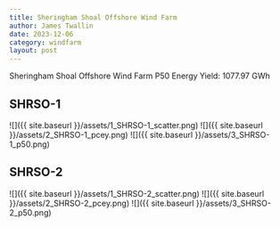 ```yaml
---
title: Sheringham Shoal Offshore Wind Farm
author: James Twallin
date: 2023-12-06
category: windfarm
layout: post
---
```

Sheringham Shoal Offshore Wind Farm P50 Energy Yield: 1077.97 GWh

SHRSO-1
-------------
![]({{ site.baseurl }}/assets/1_SHRSO-1_scatter.png)
![]({{ site.baseurl }}/assets/2_SHRSO-1_pcey.png)
![]({{ site.baseurl }}/assets/3_SHRSO-1_p50.png)

SHRSO-2
-------------
![]({{ site.baseurl }}/assets/1_SHRSO-2_scatter.png)
![]({{ site.baseurl }}/assets/2_SHRSO-2_pcey.png)
![]({{ site.baseurl }}/assets/3_SHRSO-2_p50.png)


